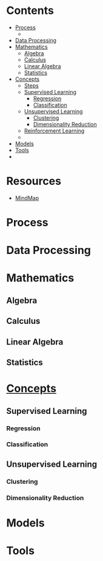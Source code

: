  # Contents
- [Process](#Process)
  * [](#)
- [Data Processing](#Data-Processing) 
- [Mathematics](#Mathematics)
  * [Algebra](#Algebra)
  * [Calculus](#Calculus)
  * [Linear Algebra](#Linear-Algebra)
  * [Statistics](#Statistics)
- [Concepts](#Concepts)
  * [Steps](#Steps)
  * [Supervised Learning](#)
       * [Regression](#)
       * [Classification](#)
  * [Unsupervised Learning](#)
       * [Clustering](#)
       * [Dimensionality Reduction](#)
  * [Reinforcement Learning](#)
  * [](#)
- [Models](#Models)
- [Tools](#Tools)
- []() 


# Resources
- [MindMap](https://github.com/dformoso/machine-learning-mindmap)

# Process
# Data Processing
# Mathematics
## Algebra
## Calculus
## Linear Algebra
## Statistics
# [Concepts](https://developers.google.com/machine-learning/glossary)
## Supervised Learning
### Regression
### Classification
## Unsupervised Learning
### Clustering
### Dimensionality Reduction
# Models
# Tools
